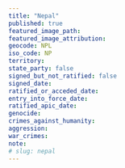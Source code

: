 ```yaml
---
title: "Nepal"
published: true
featured_image_path:
featured_image_attribution:
geocode: NPL
iso_code: NP
territory:
state_party: false
signed_but_not_ratified: false
signed_date:
ratified_or_acceded_date:
entry_into_force_date:
ratified_apic_date:
genocide:
crimes_against_humanity:
aggression:
war_crimes:
note:
# slug: nepal
---
```

